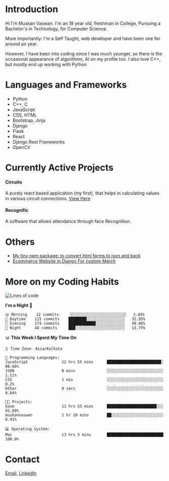 <!-- - I’m currently working on:
&nbsp;&nbsp;&nbsp;&nbsp;&nbsp;&nbsp; *Circuits*[https://muskanvaswan.github.io/circuits] which, as the name suggests,  is a calculator for solving circuits with ease. This is my first React project
#### I’m currently learning : 
&nbsp;&nbsp;&nbsp;&nbsp;&nbsp;&nbsp; React.js
#### Ask me about:
&nbsp;&nbsp;&nbsp;&nbsp;&nbsp;&nbsp; Anything
#### How to reach me:
&nbsp;&nbsp;&nbsp;&nbsp;&nbsp;&nbsp; Email[mailto:muskanvaswan@gmail.com] LinkedIn[https://www.linkedin.com/in/muskan-vaswan?lipi=urn%3Ali%3Apage%3Ad_flagship3_profile_view_base_contact_details%3B%2FQpdlv5fQ12Ru4DkW2TysA%3D%3D]
#### Pronouns:
&nbsp;&nbsp;&nbsp;&nbsp;&nbsp;&nbsp; Her -->

# Introduction
Hi I'm Muskan Vaswan.
I'm an 18 year old,
freshman in College,
Pursuing a Bachelor's in Technology, for Computer Science.

More Importantly: I'm a Self Taught, web developer and have been one for around an year.

However, I have been into coding since I was much younger, so there is the occasional appearance of algorithms, AI on my profile too. I also love C++, but mostly end up working with Python


# Languages and Frameworks

- Python
- C++, C
- JavaScript
- CSS, HTML 
- Bootstrap, Jinja
- Django
- Flask
- React 
- Django Rest Frameworks
- OpenCV

# Currently Active Projects

#### Circuits
A purely react based application (my first), that helps in calculating values in various circuit connections.
[View Here](https://muskanvaswan.github.io/circuits')

#### Recognific
A software that allows attendance through face Recognition.

# Others
- [My tiny npm package: to convert html forms to json and back](https://www.npmjs.com/package/forms-dynamically)
- [Ecommerce Website in Django For custom Merch](https://merch-commerce.herokuapp.com/)

# More on my Coding Habits

<!--START_SECTION:waka-->
![Lines of code](https://img.shields.io/badge/From%20Hello%20World%20I%27ve%20Written-175643%20lines%20of%20code-blue)

**I'm a Night 🦉** 

```text
🌞 Morning    12 commits     ░░░░░░░░░░░░░░░░░░░░░░░░░   3.44% 
🌆 Daytime    115 commits    ████████░░░░░░░░░░░░░░░░░   32.95% 
🌃 Evening    174 commits    ████████████░░░░░░░░░░░░░   49.86% 
🌙 Night      48 commits     ███░░░░░░░░░░░░░░░░░░░░░░   13.75%

```


📊 **This Week I Spent My Time On** 

```text
⌚︎ Time Zone: Asia/Kolkata

💬 Programming Languages: 
JavaScript               12 hrs 55 mins      ████████████████████████░   98.66% 
JSON                     8 mins              ░░░░░░░░░░░░░░░░░░░░░░░░░   1.11% 
CSS                      1 min               ░░░░░░░░░░░░░░░░░░░░░░░░░   0.2% 
Other                    0 secs              ░░░░░░░░░░░░░░░░░░░░░░░░░   0.04%

🐱‍💻 Projects: 
base                     11 hrs 55 mins      ██████████████████████░░░   91.09% 
muskanvaswan             1 hr 10 mins        ██░░░░░░░░░░░░░░░░░░░░░░░   8.91%

💻 Operating System: 
Mac                      13 hrs 5 mins       █████████████████████████   100.0%

```


<!--END_SECTION:waka-->

# Contact

[Email](mailto:muskanvaswan@gmail.com), [LinkedIn](https://www.linkedin.com/in/muskan-vaswan?lipi=urn%3Ali%3Apage%3Ad_flagship3_profile_view_base_contact_details%3B%2FQpdlv5fQ12Ru4DkW2TysA%3D%3D)



